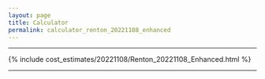 ```yaml
---
layout: page
title: Calculator
permalink: calculator_renton_20221108_enhanced
---
```


___

{% include cost_estimates/20221108/Renton_20221108_Enhanced.html %}

___


